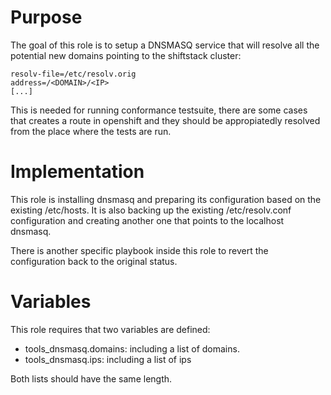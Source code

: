 # Purpose

The goal of this role is to setup a DNSMASQ service that will resolve all the potential new domains pointing to the shiftstack cluster:

```
resolv-file=/etc/resolv.orig
address=/<DOMAIN>/<IP>
[...]
```

This is needed for running conformance testsuite, there are some cases that creates a route in openshift and they should be
appropiatedly resolved from the place where the tests are run.

# Implementation

This role is installing dnsmasq and preparing its configuration based on the existing /etc/hosts.
It is also backing up the existing /etc/resolv.conf configuration and creating another one that points to the localhost dnsmasq.

There is another specific playbook inside this role to revert the configuration back to the original status.

# Variables
This role requires that two variables are defined:

- tools_dnsmasq.domains: including a list of domains.
- tools_dnsmasq.ips: including a list of ips

Both lists should have the same length.

